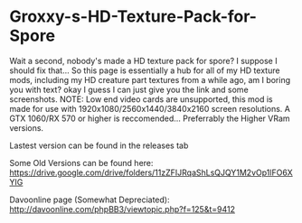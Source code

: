 # Groxxy-s-HD-Texture-Pack-for-Spore

Wait a second, nobody's made a HD texture pack for spore? I suppose I should fix that...
So this page is essentially a hub for all of my HD texture mods, including my HD creature part textures from a while ago, am I boring you with text? okay I guess I can just give you the link and some screenshots.
NOTE: Low end video cards are unsupported, this mod is made for use with 1920x1080/2560x1440/3840x2160 screen resolutions.
A GTX 1060/RX 570 or higher is reccomended... Preferrably the Higher VRam versions.

Lastest version can be found in the releases tab

Some Old Versions can be found here: https://drive.google.com/drive/folders/11zZFIJRqaShLsQJQY1M2vOp1lFO6XYIG

Davoonline page (Somewhat Depreciated): http://davoonline.com/phpBB3/viewtopic.php?f=125&t=9412
